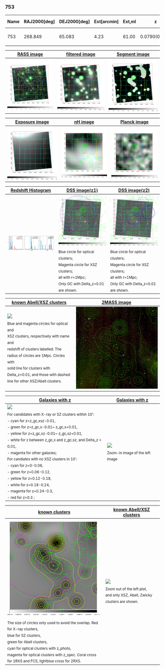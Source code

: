 <div STYLE="page-break-after: always;"></div>

### 753

|Name|RAJ2000[deg]|DEJ2000[deg] |Ext[arcmin]| Ext,ml | z | z_src| C|GC(XSZ,Delta_z<0.01)| GC(OPT,Delta_z<0.01)|GC| R_sig[arcmin] | R500[arcmin] | R500[Mpc]| CRsig[c/s] | CR500[c/s] |L500[1E44 erg/s]|F500[1E-12 erg/s/cm^2]| M500[1E14 Msun]|Tx[keV]|Cnt_sig|Beta|Rc[arcmin]|Comment|Alias|
|---|---|---|---|---|---|------|---|--------|---------|----------|---|---|---|---|---|---|---|---|---|---|---|---|---|---|
|753| 268.849| 65.083| 4.23| 61.00| 0.0790(0.009)| z2, z_xsz| B| MCXC| N, W| C, MCXC, N, W| 16.600| 7.007| 0.628| 0.063(0.006)| 0.073(0.005)| 0.172(0.027)| 1.119(0.173)| 0.76(0.06)| 1.85(0.09)| 2125.1| 0.502(-0.002+0.005)| 3.068(-0.062+0.101)| -| k493|

|[RASS image](../image/753/753_img.pdf)|[filtered image](../image/753/753_fil.pdf)|[Segment image](../image/753/753_seg.pdf)|
|-------------------|--------------------|-------------------|
| <img src="../image/753/753_img.png" width="300">  | <img src="../image/753/753_fil.png" width="300">   | <img src="../image/753/753_seg.png" width="300">  |

|[Exposure image](../image/753/753_mex.pdf)| [nH image](../image/753/753_nh.pdf)| [Planck image](../image/753/753_p.pdf)|
|-------------------|--------------------|-------------------|
|<img src="../image/753/753_mex.png" width="300">   | <img src="../image/753/753_nh.png" width="300">    | <img src="../image/753/753_p.png" width="300"> |

|[Redshift Histogram](../image/753/753_zg.pdf) | [DSS image(z1)](../image/753/753_dss_z1.pdf)      |  [DSS image(z2)](../image/753/753_dss_z2.pdf)    |
|-------------------|--------------------|-------------------|
|<img src="../image/753/753_zg.png" width="300"> |<img src="../image/753/753_dss_z1.png" width="300"> <sub><br>Blue circle for optical clusters; <br>Magenta circle for XSZ clusters; <br>all with r=1Mpc; <br>Only GC with Delta_z<0.01 are shown. </sub>| <img src="../image/753/753_dss_z2.png" width="300"><sub><br>Blue circle for optical clusters; <br>Magenta circle for XSZ clusters; <br>all with r=1Mpc; <br>Only GC with Delta_z<0.01 are shown. </sub> |

|[known Abell/XSZ clusters](../image/753/753_m.pdf) | [2MASS image](../image/753/753_2mass.pdf)      |
|-------------------|-------------------|
|<img src=../image/753/753_m.png width="300"> <br><sub>Blue and magenta circles for optical and <br>XSZ clusters, respectively with name and <br>redshift of clusters labelled. The <br>radius of circles are 1Mpc. Circles with <br>solid line for clusters with <br>Delta_z<0.01, and those with dashed <br>line for other XSZ/Abell clusters.        </sub>|<img src="../image/753/753_2mass.png" width="300">  |

|[Galaxies with z](../image/753/753_opt_ned.pdf) |[Galaxies with z](../image/753/753_opt_ned_zoom.pdf) |
|-------------------|-------------------|
| <img src=../image/753/753_opt_ned.png width="300"> <br><sub> For candidates with X-ray or SZ clusters within 10': <br> - cyan for z<z_gc,xsz-0.01, <br> - green for z=z_gc,x-0.01~ z_gc,x+0.01, <br> - yellow for z=z_gc,sz-0.01~ z_gc,sz+0.01, <br> - white for z between z_gc,x and z_gc,sz, and Delta_z > 0.01, <br> - magenta for other galaxies; <br>For candiates with no XSZ clusters in 10': <br> - cyan for z=0-0.06, <br> - green for z=0.06-0.12, <br> - yellow for z=0.12-0.18, <br> - white for z=0.18-0.24, <br> - magenta for z=0.24-0.3, <br> - red for z>0.3 ;  </sub>|<img src=../image/753/753_opt_ned_zoom.png width="300">  <br><sub> Zoom-in image of the left image</sub>|

|[known clusters](../image/753/753_gc.pdf) |[known Abell/XSZ clusters](../image/753/753_gc_large.pdf) |
|-------------------|-------------------|
| <img src=../image/753/753_gc.png width="300"> <br><sub> The size of circles only used to avoid the overlap. Red for X-ray clusters, <br> blue for SZ clusters, <br> green for Abell clusters, <br> cyan for optical clusters with z_photo, <br> magenta for optical clusters with z_spec. Coral cross for 1RXS and FCS, lightblue cross for 2RXS. </sub>|<img src=../image/753/753_gc_large.png width="300"> <br><sub> Zoom out of the left plot, <br> and only XSZ, Abell, Zwicky clusters are shown. </sub> |



